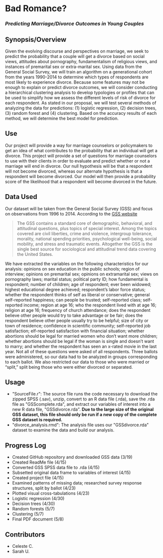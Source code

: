 # Bad Romance?
### <i> Predicting Marriage/Divorce Outcomes in Young Couples </i>

## Synopsis/Overview
Given the evolving discourse and perspectives on marriage, we seek to predict the probability that a couple will get a divorce based on social views, attitudes about pornography, fundamentalism of religious views, and instances of premarital sex or extra-marital sex.  Using data from the General Social Survey, we will train an algorithm on a generational cohort from the years 1990-2014 to determine which types of respondents are most likely to experience divorce. Because some features may not be enough to explain or predict divorce outcomes, we will consider conducting a hierarchical clustering analysis to develop typologies or profiles that can be used to simplify how we assess the different levels of risk of divorce for each respondent. As stated in our proposal, we will test several methods of analyzing the data for predictions: (1) logistic regression, (2) decision trees, (3) random forest and (4) clustering. Based on the accuracy results of each method, we will determine the best model for prediction.

## Use
Our project will provide a way for marriage counselors or policymakers to get an idea of what contributes to the probability that an individual will get a divorce. This project will provide a set of questions for marriage counselors to use with their clients in order to evaluate and predict whether or not a marriage will end in divorce.
Our null hypothesis will be that a respondent will not become divorced, whereas our alternate hypothesis is that a respondent will become divorced. Our model will then provide a probability score of the likelihood that a respondent will become divorced in the future.  

## Data Used
Our dataset will be taken from the General Social Survey (GSS) and focus on observations from 1996 to 2014. According to the [GSS website](http://gss.norc.org/About-The-GSS)
>The GSS contains a standard core of demographic, behavioral, and attitudinal questions, plus topics of special interest. Among the topics covered are civil liberties, crime and violence, intergroup tolerance, morality, national spending priorities, psychological well-being, social mobility, and stress and traumatic events. Altogether the GSS is the single best source for sociological and attitudinal trend data covering the United States.

We have extracted the variables on the following characteristics for our analysis: opinions on sex education in
the public schools; region of interview; opinions on premarital sex; opinions on extramarital sex; views on
pornography laws; marital status; political party ID; how fundamental is respondent; number of children;
age of respondent; ever been widowed; highest educational degree achieved; respondent’s labor force status;
whether the respondent thinks of self as liberal or conservative; general self-reported happiness; can people
be trusted; self-reported class; self-reported income; region at age 16; who the respondent lived with at
age 16; religion at age 16; frequency of church attendance; does the respondent believe other people would
try to take advantage or be fair; does the respondent believe other people usually try to be helpful; size
of city or town of residence; confidence in scientific community; self-reported job satisfaction; elf-reported
satisfaction with financial situation; whether abortions should be legal for married women who don’t want
more children; whether abortions should be legal if the woman is single and doesn’t want to marry; and
whether the respondent has seen an x-rated movie in the last year.
Not all of these questions were asked of all respondents. Three ballots were administered, so our data had to
be analyzed in groups corresponding to each ballot. We also restricted our data to those who were married or
“split,” split being those who were either divorced or separated.

## Usage
- "SourceFile.r": The source file runs the code necessary to download the zipped SPSS (.sav), unzip, convert to an R data file (.rda), save the .rda file as "GSScomplete.rda", and extract our variables of interest into a new R data file, "GSSdivorce.rda". **Due to the large size of the original GSS dataset, this file should only be run if a new copy of the complete GSS dataset is required.**
- "divorce_analysis.rmd": The analysis file uses our "GSSdivorce.rda" dataset to examine the data and build our analysis.

## Progress Log
+ Created GitHub repository and downloaded GSS data (3/19)
+ Created ReadMe file (4/15)
+ Converted GSS SPSS data file to .rda (4/15)
+ Subsetted original data frame to variables of interest (4/15)
+ Created project file (4/15)
+ Examined patterns of missing data; researched survey response structures, split by ballot (4/23)
+ Plotted visual cross-tabulations (4/23)
+ Logistic regression (4/30)
+ Decision trees (4/30)
+ Random forests (5/7)
+ Clustering (5/7)
+ Final PDF document (5/8)

## Contributors
+ Celeste C.
+ Sarah U.
